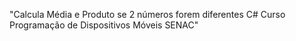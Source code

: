 "Calcula Média e Produto se 2 números forem diferentes C# Curso Programação de Dispositivos Móveis SENAC" 
